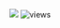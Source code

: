 [![](https://github.com/StephenHodgson/StephenHodgson/assets/13334553/f289235e-072d-4096-80ff-2a65ef8da90c)](https://www.patreon.com/RageAgainstThePixel)
![views](https://komarev.com/ghpvc/?username=StephenHodgson&style=flat-square)

